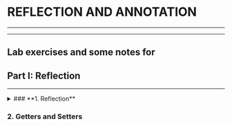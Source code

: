 # **REFLECTION AND ANNOTATION**
----------
----------
Lab exercises and some notes for
--------------


## Part I: Reflection
-----------

<details>
<summary>### **1. Reflection**</summary>

Import "**Reflection.java"** to your **"src"** folder in your project. Try to use reflection and print some information about this class. Print everything on new line:
-	This class type
-	Super class type 
-	All interfaces that are implemented by this class
-	Instantiate object using reflection and print it too

**Don’t change anything in "Reflection class"!** 

#### Solution

```java
public class Main {
    public static void main(String[] args)
            throws NoSuchMethodException,
            IllegalAccessException,
            InvocationTargetException,
            InstantiationException {

        Class<Reflection> reflection = Reflection.class;

        System.out.println(reflection);

        Class superClass = reflection.getSuperclass();

        System.out.println(superClass);

        Class[] interfaces = reflection.getInterfaces();

        for (Class anInterface : interfaces) {
            System.out.println(anInterface);
        }

        Reflection oReflection = reflection.getConstructor().newInstance();
        System.out.println(oReflection);
    }
}
```

</details>

### **2. Getters and Setters**